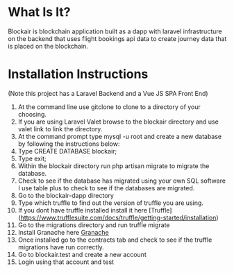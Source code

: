 # What Is It? <br />
Blockair is blockchain application built as a dapp with laravel infrastructure on the backend that uses flight bookings api data to create journey data that is placed on the blockchain. <br />

# Installation Instructions <br />
(Note this project has a Laravel Backend and a Vue JS SPA Front End)

1. At the command line use gitclone to clone to a directory of your choosing. <br />
2. If you are using Laravel Valet browse to the blockair directory and use valet link to link the directory. <br />
3. At the command prompt type mysql -u root and create a new database by following the instructions below: <br />
4. Type CREATE DATABASE blockair; <br />
5. Type exit; <br />
6. Within the blockair directory run php artisan migrate to migrate the database. <br />
7. Check to see if the database has migrated using your own SQL software I use table plus to check to see if the databases are migrated. <br />
8. Go to the blockair-dapp directory <br />
9. Type which truffle to find out the version of truffle you are using. <br />
10. If you dont have truffle installed install it here [Truffle] (https://www.trufflesuite.com/docs/truffle/getting-started/installation) <br />
11. Go to the migrations directory and run truffle migrate <br />
12. Install Granache here [Granache](https://www.trufflesuite.com/docs/ganache/quickstart) <br />
13. Once installed go to the contracts tab and check to see if the truffle migrations have run correctly. <br />
14. Go to blockair.test and create a new account <br />
15. Login using that account and test <br />
